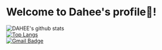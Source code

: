 Welcome to Dahee's profile👋!
===================
<!--![DAHEE's github stats](https://github-readme-stats.vercel.app/api?username=dahee90522&bg_color=fff&title_color=000&text_color=333)<br>-->
![DAHEE's github stats](https://github-readme-stats.vercel.app/api?username=dahee90522&bg_color=30,ff0000,ff0&title_color=fff&text_color=fff)<br>
[![Top Langs](https://github-readme-stats.vercel.app/api/top-langs/?username=dahee90522&layout=compact)](https://github.com/hoppydream/hoppy)<br>
[![Gmail Badge](https://img.shields.io/badge/Gmail-d14836?style=plastic&logo=Gmail&logoColor=white&link=mailto:snugyun01@gmail.com)](mailto:s2018s40@e-mirim.hs.kr)<br>
<!--
**dahee90522/dahee90522** is a ✨ _special_ ✨ repository because its `README.md` (this file) appears on your GitHub profile.
flat-square
Here are some ideas to get you started:

- 🔭 I’m currently working on ...
- 🌱 I’m currently learning ...
- 👯 I’m looking to collaborate on ...
- 🤔 I’m looking for help with ...
- 💬 Ask me about ...
- 📫 How to reach me: ...
- 😄 Pronouns: ...
- ⚡ Fun fact: ...
-->
